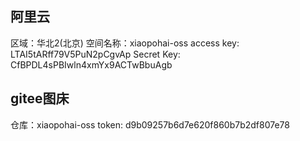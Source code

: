 ## 阿里云
区域：华北2(北京)
空间名称：xiaopohai-oss
access key: LTAI5tARff79V5PuN2pCgvAp
Secret Key: CfBPDL4sPBIwln4xmYx9ACTwBbuAgb





## gitee图床
仓库：xiaopohai-oss
token: d9b09257b6d7e620f860b7b2df807e78